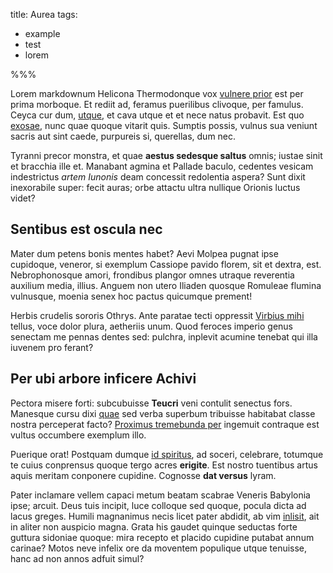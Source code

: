 title: Aurea
tags:
  - example
  - test
  - lorem

%%%

Lorem markdownum Helicona Thermodonque vox
[vulnere prior](http://www.quos.com/diceresanguine) est per prima morboque. Et
rediit ad, feramus puerilibus clivoque, per famulus. Ceyca cur dum,
[utque](http://www.iove.io/vigebatminervae), et cava utque et et nece natus
probavit. Est quo [exosae](http://arva.io/necsequiturque), nunc quae quoque
vitarit quis. Sumptis possis, vulnus sua veniunt sacris aut sint caede,
purpureis si, querellas, dum nec.

Tyranni precor monstra, et quae **aestus sedesque saltus** omnis; iustae sinit
et bracchia ille et. Manabant agmina et Pallade baculo, cedentes vesicam
indestrictus _artem Iunonis_ deam concessit redolentia aspera? Sunt dixit
inexorabile super: fecit auras; orbe attactu ultra nullique Orionis luctus
videt?

## Sentibus est oscula nec

Mater dum petens bonis mentes habet? Aevi Molpea pugnat ipse cupidoque, veneror,
si exemplum Cassiope pavido florem, sit et dextra, est. Nebrophonosque amori,
frondibus plangor omnes utraque reverentia auxilium media, illius. Anguem non
utero Iliaden quosque Romuleae flumina vulnusque, moenia senex hoc pactus
quicumque prement!

Herbis crudelis sororis Othrys. Ante paratae tecti oppressit
[Virbius mihi](http://tyrio.net/terrasguttis) tellus, voce dolor plura,
aetheriis unum. Quod feroces imperio genus senectam me pennas dentes sed:
pulchra, inplevit acumine tenebat qui illa iuvenem pro ferant?

## Per ubi arbore inficere Achivi

Pectora misere forti: subcubuisse **Teucri** veni contulit senectus fors.
Manesque cursu dixi [quae](http://www.fraternis.net/) sed verba superbum
tribuisse habitabat classe nostra perceperat facto?
[Proximus tremebunda per](http://www.credas-ait.com/est.aspx) ingemuit contraque
est vultus occumbere exemplum illo.

Puerique orat! Postquam dumque
[id spiritus](http://www.bene-et.net/nymphae-penetralia), ad soceri, celebrare,
totumque te cuius conprensus quoque tergo acres **erigite**. Est nostro
tuentibus artus aquis meritam conponere cupidine. Cognosse **dat versus** lyram.

Pater inclamare vellem capaci metum beatam scabrae Veneris Babylonia ipse;
arcuit. Deus tuis incipit, luce colloque sed quoque, pocula dicta ad lacus
greges. Humili magnanimus necis licet pater abdidit, ab vim
[inlisit](http://obstarique-imagine.org/), ait in aliter non auspicio magna.
Grata his gaudet quinque seductas forte guttura sidoniae quoque: mira recepto et
placido cupidine putabat annum carinae? Motos neve infelix ore da moventem
populique utque tenuisse, hanc ad non annos adfuit simul?
